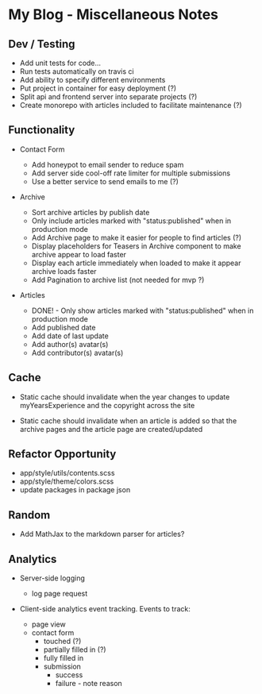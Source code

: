 # My Blog - Miscellaneous Notes

## Dev / Testing

- Add unit tests for code...
- Run tests automatically on travis ci
- Add ability to specify different environments
- Put project in container for easy deployment (?)
- Split api and frontend server into separate projects (?)
- Create monorepo with articles included to facilitate maintenance (?)

## Functionality

- Contact Form
  - Add honeypot to email sender to reduce spam
  - Add server side cool-off rate limiter for multiple submissions
  - Use a better service to send emails to me (?)
  
- Archive
  - Sort archive articles by publish date
  - Only include articles marked with "status:published" when in 
    production mode
  - Add Archive page to make it easier for people to find articles (?)
  - Display placeholders for Teasers in Archive component to make archive
    appear to load faster
  - Display each article immediately when loaded to make it appear archive
    loads faster
  - Add Pagination to archive list (not needed for mvp ?)
  
- Articles
  - DONE! - Only show articles marked with "status:published" when in
            production mode
  - Add published date
  - Add date of last update
  - Add author(s) avatar(s)
  - Add contributor(s) avatar(s)

## Cache

- Static cache should invalidate when the year changes to update 
  myYearsExperience and the copyright across the site

- Static cache should invalidate when an article is added so that the
  archive pages and the article page are created/updated

## Refactor Opportunity

- app/style/utils/contents.scss
- app/style/theme/colors.scss
- update packages in package json

## Random

- Add MathJax to the markdown parser for articles?

## Analytics

- Server-side logging
  - log page request


- Client-side analytics event tracking. Events to track:
  - page view
  - contact form
    - touched (?)
    - partially filled in (?)
    - fully filled in
    - submission
      - success
      - failure - note reason
